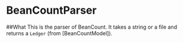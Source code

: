 # BeanCountParser

##What
This is the parser of BeanCount. It takes a string or a file and returns a `Ledger` (from [BeanCountModel]).

